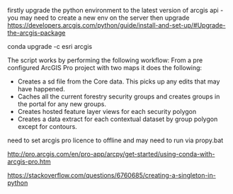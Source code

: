 firstly upgrade the python environment to the latest version of arcgis api - you may need to create a new env on the server then upgrade
https://developers.arcgis.com/python/guide/install-and-set-up/#Upgrade-the-arcgis-package

conda upgrade -c esri arcgis

The script works by performing the following workflow:
From a pre configured ArcGIS Pro project with two maps it does the following:
  * Creates a sd file from the Core data. This picks up any edits that may have happened.
  * Caches all the current forestry security groups and creates groups in the portal for any new groups.
  * Creates hosted feature layer views for each security polygon
  * Creates a data extract for each contextual dataset by group polygon except for contours.

need to set arcgis pro licence to offline and may need to run via propy.bat

http://pro.arcgis.com/en/pro-app/arcpy/get-started/using-conda-with-arcgis-pro.htm

https://stackoverflow.com/questions/6760685/creating-a-singleton-in-python